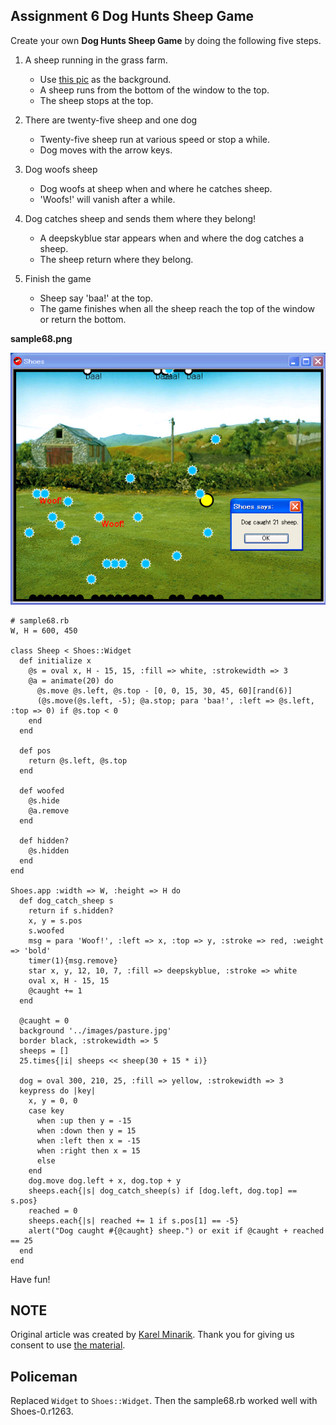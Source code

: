 Assignment 6 Dog Hunts Sheep Game
---------------------------------

Create your own **Dog Hunts Sheep Game** by doing the following five steps.

1. A sheep running in the grass farm.

	+ Use [this pic](http://github.com/ashbb/shoes_tutorial_html/raw/master/images/pasture.jpg) as the background.
	+ A sheep runs from the bottom of the window to the top.
	+ The sheep stops at the top.

2. There are twenty-five sheep and one dog

	+ Twenty-five sheep run at various speed or stop a while.
	+ Dog moves with the arrow keys.

3. Dog woofs sheep

	+ Dog woofs at sheep when and where he catches sheep.
	+ 'Woofs!' will vanish after a while.

4. Dog catches sheep and sends them where they belong!

	+ A deepskyblue star appears when and where the dog catches a sheep.
	+ The sheep return where they belong.

5. Finish the game

	+ Sheep say 'baa!' at the top.
	+ The game finishes when all the sheep reach the top of the window or return the bottom.

**sample68.png**

![sample68.png](http://github.com/ashbb/shoes_tutorial_html/raw/master/images/sample68.png)

	# sample68.rb
	W, H = 600, 450
	
	class Sheep < Shoes::Widget
	  def initialize x
	    @s = oval x, H - 15, 15, :fill => white, :strokewidth => 3
	    @a = animate(20) do
	      @s.move @s.left, @s.top - [0, 0, 15, 30, 45, 60][rand(6)]
	      (@s.move(@s.left, -5); @a.stop; para 'baa!', :left => @s.left, :top => 0) if @s.top < 0
	    end
	  end
	  
	  def pos
	    return @s.left, @s.top
	  end
	  
	  def woofed
	    @s.hide
	    @a.remove
	  end
	  
	  def hidden?
	    @s.hidden
	  end
	end
	
	Shoes.app :width => W, :height => H do
	  def dog_catch_sheep s
	    return if s.hidden?
	    x, y = s.pos
	    s.woofed
	    msg = para 'Woof!', :left => x, :top => y, :stroke => red, :weight => 'bold'
	    timer(1){msg.remove}
	    star x, y, 12, 10, 7, :fill => deepskyblue, :stroke => white
	    oval x, H - 15, 15
	    @caught += 1
	  end
	  
	  @caught = 0
	  background '../images/pasture.jpg'
	  border black, :strokewidth => 5
	  sheeps = []
	  25.times{|i| sheeps << sheep(30 + 15 * i)}
	  
	  dog = oval 300, 210, 25, :fill => yellow, :strokewidth => 3
	  keypress do |key|
	    x, y = 0, 0
	    case key
	      when :up then y = -15
	      when :down then y = 15
	      when :left then x = -15
	      when :right then x = 15
	      else
	    end
	    dog.move dog.left + x, dog.top + y
	    sheeps.each{|s| dog_catch_sheep(s) if [dog.left, dog.top] == s.pos}
	    reached = 0
	    sheeps.each{|s| reached += 1 if s.pos[1] == -5}
	    alert("Dog caught #{@caught} sheep.") or exit if @caught + reached == 25
	  end
	end

Have fun!

NOTE
----
Original article was created by [Karel Minarik](http://github.com/karmi). Thank you for giving us consent to use [the material](http://www.restafari.org/object-oriented-sheep-running-in-ruby-shoes.html).


Policeman
---------

Replaced `Widget` to `Shoes::Widget`. Then the sample68.rb worked well with Shoes-0.r1263. 

